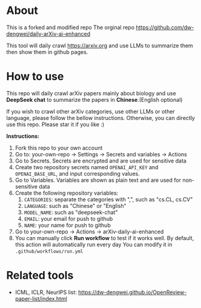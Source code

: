 # About
This is a forked and modified repo
The orginal repo 
https://github.com/dw-dengwei/daily-arXiv-ai-enhanced

This tool will daily crawl https://arxiv.org and use LLMs to summarize them then show them in github pages.

# How to use
This repo will daily crawl arXiv papers mainly about biology and use **DeepSeek chat** to summarize the papers in **Chinese**.(English optional)

If you wish to crawl other arXiv categories, use other LLMs or other language, please follow the bellow instructions.
Otherwise, you can directly use this repo. Please star it if you like :)

**Instructions:**
1. Fork this repo to your own account
2. Go to: your-own-repo -> Settings -> Secrets and variables -> Actions
3. Go to Secrets. Secrets are encrypted and are used for sensitive data
4. Create two repository secrets named `OPENAI_API_KEY` and `OPENAI_BASE_URL`, and input corresponding values.
5. Go to Variables. Variables are shown as plain text and are used for non-sensitive data
6. Create the following repository variables:
   1. `CATEGORIES`: separate the categories with ",", such as "cs.CL, cs.CV"
   2. `LANGUAGE`: such as "Chinese" or "English"
   3. `MODEL_NAME`: such as "deepseek-chat"
   4. `EMAIL`: your email for push to github
   5. `NAME`: your name for push to github
7. Go to your-own-repo -> Actions -> arXiv-daily-ai-enhanced
8. You can manually click **Run workflow** to test if it works well. By default, this action will automatically run every day
You can modify it in `.github/workflows/run.yml`




# Related tools
- ICML, ICLR, NeurIPS list: https://dw-dengwei.github.io/OpenReview-paper-list/index.html
